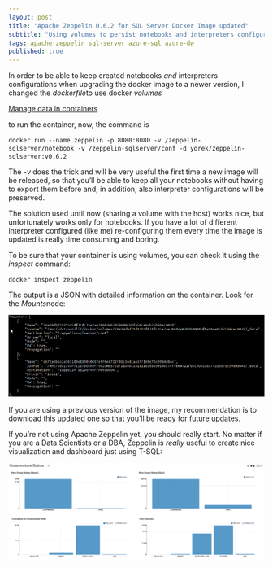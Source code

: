 ```yaml
---
layout: post
title: "Apache Zeppelin 0.6.2 for SQL Server Docker Image updated"
subtitle: "Using volumes to persist notebooks and interpreters configurations"
tags: apache zeppelin sql-server azure-sql azure-dw
published: true
---
```

In order to be able to keep created notebooks *and* interpreters configurations when upgrading the docker image to a newer version, I changed the *dockerfile*to use docker *volumes*

[Manage data in containers](https://docs.docker.com/engine/tutorials/dockervolumes/?source=post_page-----f9bba4f89a0c----------------------)

to run the container, now, the command is

```
docker run --name zeppelin -p 8080:8080 -v /zeppelin-sqlserver/notebook -v /zeppelin-sqlserver/conf -d yorek/zeppelin-sqlserver:v0.6.2
```

The *-v* does the trick and will be very useful the first time a new image will be released, so that you’ll be able to keep all your notebooks without having to export them before and, in addition, also interpreter configurations will be preserved.

The solution used until now (sharing a volume with the host) works nice, but unfortunately works only for notebooks. If you have a lot of different interpreter configured (like me) re-configuring them every time the image is updated is really time consuming and boring.

To be sure that your container is using volumes, you can check it using the *inspect* command:

```
docker inspect zeppelin
```

The output is a JSON with detailed information on the container. Look for the *Mounts*node:

![](/public/images/2017-01-05/image-01.png)

If you are using a previous version of the image, my recommendation is to download this updated one so that you’ll be ready for future updates.

If you’re not using Apache Zeppelin yet, you should really start. No matter if you are a Data Scientists or a DBA, Zeppelin is *really* useful to create nice visualization and dashboard just using T-SQL:

![](/public/images/2017-01-05/image-02.png)

